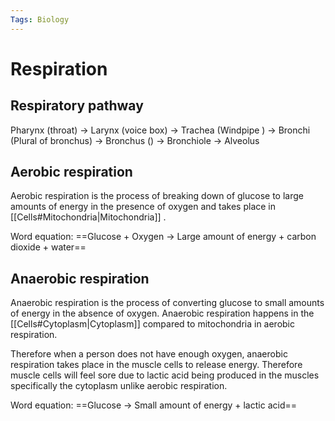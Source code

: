```yaml
---
Tags: Biology
---
```

# Respiration
## Respiratory pathway
Pharynx (throat) -> Larynx (voice box) -> Trachea (Windpipe ) -> Bronchi (Plural of bronchus) -> Bronchus () -> Bronchiole -> Alveolus
## Aerobic respiration
Aerobic respiration is the process of breaking down of glucose to large amounts of energy in the presence of oxygen and takes place in [[Cells#Mitochondria|Mitochondria]] .

Word equation:
==Glucose + Oxygen -> Large amount of energy + carbon dioxide + water==

## Anaerobic respiration
Anaerobic respiration is the process of converting glucose to small amounts of energy in the absence of oxygen. Anaerobic respiration happens in the [[Cells#Cytoplasm|Cytoplasm]] compared to mitochondria in aerobic respiration.

Therefore when a person does not have enough oxygen, anaerobic respiration takes place in the muscle cells to release energy.
Therefore muscle cells will feel sore due to lactic acid being produced in the muscles specifically the cytoplasm unlike aerobic respiration.

Word equation:
==Glucose -> Small amount of energy + lactic acid==